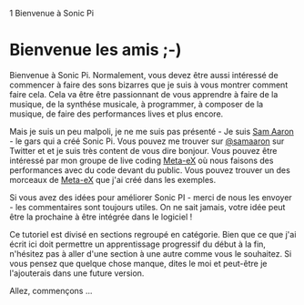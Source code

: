 1 Bienvenue à Sonic Pi

# Bienvenue les amis ;-)

Bienvenue à Sonic Pi. Normalement, vous devez être aussi intéressé de commencer
à faire des sons bizarres que je suis à vous montrer comment faire cela. Cela va être
être passionnant de vous apprendre à faire de la musique, de la synthése musicale, à programmer,
à composer de la musique, de faire des performances lives et plus encore.

Mais je suis un peu malpoli, je ne me suis pas présenté - Je suis
[Sam Aaron](http://twitter.com/samaaron) - le gars qui a créé Sonic Pi.
Vous pouvez me trouver sur [@samaaron](http://twitter.com/samaaron) sur
Twitter et et je suis très content de vous dire bonjour. Vous pouvez être
intéressé par mon groupe de live coding [Meta-eX](http://meta-ex.com) où
nous faisons des performances avec du code devant du public.
Vous pouvez trouver un des morceaux de
[Meta-eX](http://meta-ex.com) que j'ai créé dans les exemples.

Si vous avez des idées pour améliorer Sonic PI - merci de nous les envoyer - les
commentaires sont toujours utiles. On ne sait jamais, votre idée peut être la prochaine
à être intégrée dans le logiciel !

Ce tutoriel est divisé en sections regroupé en catégorie. Bien que ce que j'ai écrit
ici doit permettre un apprentissage progressif du début à la fin, n'hésitez pas à aller
d'une section à une autre comme vous le souhaitez. Si vous pensez que quelque chose
manque, dites le moi et peut-être je l'ajouterais dans une future version.

Allez, commençons ...
